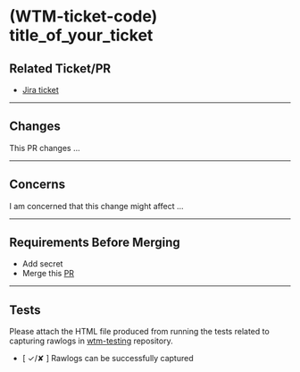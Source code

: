 # (WTM-ticket-code) title_of_your_ticket

## Related Ticket/PR
- [Jira ticket]()

---

## Changes
This PR changes ...

---

## Concerns
I am concerned that this change might affect ...

---

## Requirements Before Merging
- Add secret
- Merge this [PR]()

---

## Tests
Please attach the HTML file produced from running the tests related to capturing rawlogs in [wtm-testing](https://github.com/WhoTargetsMe/wtm-testing) repository. 


- [ ✓/✘ ] Rawlogs can be successfully captured 

